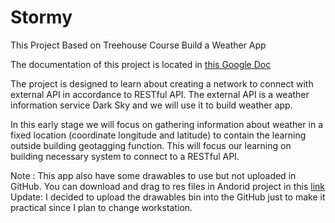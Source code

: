 # Stormy
This Project Based on Treehouse Course Build a Weather App

The documentation of this project is located in [this Google Doc](https://docs.google.com/document/d/1iSYHBnu4SRSfUDobbdKVxh6cx1Rt2gL8h3__vXmggMU/edit?usp=sharing)

The project is designed to learn about creating a network to connect with external API in accordance to RESTful API.
The external API is a weather information service Dark Sky and we will use it to build weather app. 

In this early stage we will focus on gathering information about weather in a fixed location (coordinate longitude and latitude)
to contain the learning outside building geotagging function. This will focus our learning on building necessary system to 
connect to a RESTful API.

Note : This app also have some drawables to use but not uploaded in GitHub. You can download and drag to res files in Andorid project in this [link](https://treehouse-code-samples.s3.amazonaws.com/Android_Build_A_Weather_App_v2.zip)
Update: I decided to upload the drawables bin into the GitHub just to make it practical since I plan to change 
workstation.